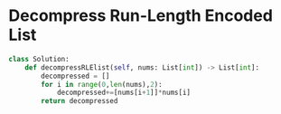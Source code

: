 # Decompress Run-Length Encoded List
```python
class Solution:
    def decompressRLElist(self, nums: List[int]) -> List[int]:
        decompressed = []
        for i in range(0,len(nums),2):
            decompressed+=[nums[i+1]]*nums[i]
        return decompressed
```

